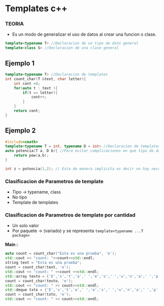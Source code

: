 # Templates c++
### TEORIA
- Es un modo de generalizar el uso de datos al crear una funcion o clase. 
```cpp
template<typename T> //Declaracion de un tipo de dato general
template<class S> //Declaracion de una clase general
```
## Ejemplo 1
```cpp
template<typename T> //Declaracion de templates
int count_char(T &text, char letter){
    int cont =0;
    for(auto t : text ){
        if(t == letter){
            cont++;
        }
    }
    return cont;
}
```
## Ejemplo 2
```cpp
#include<cmath>
template<typename T = int, typename D = int> //Declaracion de templates
auto potencia(T a, D b){ //Para evitar complicaciones en que tipo de dato elegir, una buena manera es aplicar auto 
    return pow(a,b);
}
```

```cpp
int z = potencia(1,2); // Esta de manera implicita es decir no hay necesidasd de usar potencia<int>(1,2);
```

### Clasificacion de Parametros de template
- Tipo -> typename, class
- No tipo
- Template de templates

### Clasificacion de Parametros de template por cantidad
- Un solo valor
- Por paquete -> (variado) y se representa `template<typename ...T package>`



**Main :**
```cpp
auto count = count_char("Esta es una prueba", 'e');
std::cout << "count: "<<count<<std::endl;
string text = "Esta es una prueba";
count = count_char(text, 'e');
std::cout << "count: " <<count <<std::endl;
std::array texto = {'E','s','t','a',' ','e','s',' ','u','n','a',' ','p','r','u','e','b','a'};
count = count_char(texto, 'e');
std::cout << "count: " << count<<std::endl;
std::deque txto = {'E','s','t','a',' ','e','s',' ','u','n','a',' ','p','r','u','e','b','a'};
count = count_char(txto, 'e');
std::cout << "count: " << count<<std::endl;
```
